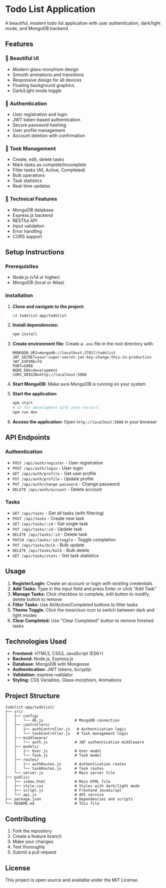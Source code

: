 # Todo List Application

A beautiful, modern todo list application with user authentication, dark/light mode, and MongoDB backend.

## Features

### 🎨 **Beautiful UI**
- Modern glass-morphism design
- Smooth animations and transitions
- Responsive design for all devices
- Floating background graphics
- Dark/Light mode toggle

### 🔐 **Authentication**
- User registration and login
- JWT token-based authentication
- Secure password hashing
- User profile management
- Account deletion with confirmation

### 📝 **Task Management**
- Create, edit, delete tasks
- Mark tasks as complete/incomplete
- Filter tasks (All, Active, Completed)
- Bulk operations
- Task statistics
- Real-time updates

### 🚀 **Technical Features**
- MongoDB database
- Express.js backend
- RESTful API
- Input validation
- Error handling
- CORS support

## Setup Instructions

### Prerequisites
- Node.js (v14 or higher)
- MongoDB (local or Atlas)

### Installation

1. **Clone and navigate to the project:**
   ```bash
   cd todolist-app/todolist
   ```

2. **Install dependencies:**
   ```bash
   npm install
   ```

3. **Create environment file:**
   Create a `.env` file in the root directory with:
   ```
   MONGODB_URI=mongodb://localhost:27017/todolist
   JWT_SECRET=your-super-secret-jwt-key-change-this-in-production
   JWT_EXPIRE=7d
   PORT=5000
   NODE_ENV=development
   CORS_ORIGIN=http://localhost:5000
   ```

4. **Start MongoDB:**
   Make sure MongoDB is running on your system

5. **Start the application:**
   ```bash
   npm start
   # or for development with auto-restart:
   npm run dev
   ```

6. **Access the application:**
   Open `http://localhost:5000` in your browser

## API Endpoints

### Authentication
- `POST /api/auth/register` - User registration
- `POST /api/auth/login` - User login
- `GET /api/auth/profile` - Get user profile
- `PUT /api/auth/profile` - Update profile
- `PUT /api/auth/change-password` - Change password
- `DELETE /api/auth/account` - Delete account

### Tasks
- `GET /api/tasks` - Get all tasks (with filtering)
- `POST /api/tasks` - Create new task
- `GET /api/tasks/:id` - Get single task
- `PUT /api/tasks/:id` - Update task
- `DELETE /api/tasks/:id` - Delete task
- `PATCH /api/tasks/:id/toggle` - Toggle completion
- `PUT /api/tasks/bulk` - Bulk update
- `DELETE /api/tasks/bulk` - Bulk delete
- `GET /api/tasks/stats` - Get task statistics

## Usage

1. **Register/Login:** Create an account or login with existing credentials
2. **Add Tasks:** Type in the input field and press Enter or click "Add Task"
3. **Manage Tasks:** Click checkbox to complete, edit button to modify, delete button to remove
4. **Filter Tasks:** Use All/Active/Completed buttons to filter tasks
5. **Theme Toggle:** Click the moon/sun icon to switch between dark and light modes
6. **Clear Completed:** Use "Clear Completed" button to remove finished tasks

## Technologies Used

- **Frontend:** HTML5, CSS3, JavaScript (ES6+)
- **Backend:** Node.js, Express.js
- **Database:** MongoDB with Mongoose
- **Authentication:** JWT tokens, bcryptjs
- **Validation:** express-validator
- **Styling:** CSS Variables, Glass-morphism, Animations

## Project Structure

```
todolist-app/todolist/
├── src/
│   ├── config/
│   │   └── db.js              # MongoDB connection
│   ├── controllers/
│   │   ├── authController.js   # Authentication logic
│   │   └── taskController.js   # Task management logic
│   ├── middleware/
│   │   └── auth.js            # JWT authentication middleware
│   ├── models/
│   │   ├── User.js            # User model
│   │   └── Task.js            # Task model
│   ├── routes/
│   │   ├── authRoutes.js      # Authentication routes
│   │   └── taskRoutes.js      # Task routes
│   └── server.js              # Main server file
├── public/
│   ├── index.html             # Main HTML file
│   ├── style.css              # Styles with dark/light mode
│   ├── script.js              # Frontend JavaScript
│   └── api.js                 # API service
├── package.json               # Dependencies and scripts
└── README.md                  # This file
```

## Contributing

1. Fork the repository
2. Create a feature branch
3. Make your changes
4. Test thoroughly
5. Submit a pull request

## License

This project is open source and available under the MIT License.
